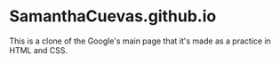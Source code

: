 # SamanthaCuevas.github.io
This is a clone of the Google's main page that it's  made as a practice in  HTML and CSS.
